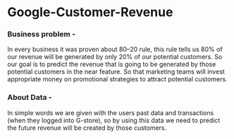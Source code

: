 #   Google-Customer-Revenue

### Business problem - 
In every business it was proven about 80–20 rule, this rule tells us 80% of our revenue will be generated by only 20% of our potential customers. So our goal is to predict the revenue that is going to be generated by those potential customers in the near feature. So that marketing teams will invest appropriate money on promotional strategies to attract potential customers.

### About Data - 
In simple words we are given with the users past data and transactions (when they logged into G-store), so by using this data we need to predict the future revenue will be created by those customers.
